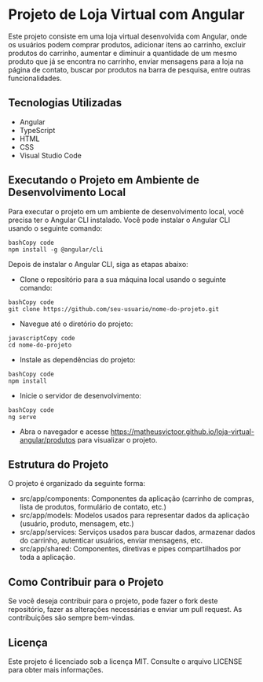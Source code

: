 # Projeto de Loja Virtual com Angular

Este projeto consiste em uma loja virtual desenvolvida com Angular, onde os usuários podem comprar produtos, adicionar itens ao carrinho, excluir produtos do carrinho, aumentar e diminuir a quantidade de um mesmo produto que já se encontra no carrinho, enviar mensagens para a loja na página de contato, buscar por produtos na barra de pesquisa, entre outras funcionalidades.

## Tecnologias Utilizadas

- Angular
- TypeScript
- HTML
- CSS
- Visual Studio Code

## Executando o Projeto em Ambiente de Desenvolvimento Local

Para executar o projeto em um ambiente de desenvolvimento local, você precisa ter o Angular CLI instalado. Você pode instalar o Angular CLI usando o seguinte comando:

```
bashCopy code
npm install -g @angular/cli
```

Depois de instalar o Angular CLI, siga as etapas abaixo:

- Clone o repositório para a sua máquina local usando o seguinte comando:

```
bashCopy code
git clone https://github.com/seu-usuario/nome-do-projeto.git
```

- Navegue até o diretório do projeto:

```
javascriptCopy code
cd nome-do-projeto
```

- Instale as dependências do projeto:

```
bashCopy code
npm install
```

- Inicie o servidor de desenvolvimento:

```
bashCopy code
ng serve
```

- Abra o navegador e acesse https://matheusvictoor.github.io/loja-virtual-angular/produtos para visualizar o projeto.

## Estrutura do Projeto

O projeto é organizado da seguinte forma:

- src/app/components: Componentes da aplicação (carrinho de compras, lista de produtos, formulário de contato, etc.)
- src/app/models: Modelos usados para representar dados da aplicação (usuário, produto, mensagem, etc.)
- src/app/services: Serviços usados para buscar dados, armazenar dados do carrinho, autenticar usuários, enviar mensagens, etc.
- src/app/shared: Componentes, diretivas e pipes compartilhados por toda a aplicação.

## Como Contribuir para o Projeto

Se você deseja contribuir para o projeto, pode fazer o fork deste repositório, fazer as alterações necessárias e enviar um pull request. As contribuições são sempre bem-vindas.

## Licença

Este projeto é licenciado sob a licença MIT. Consulte o arquivo LICENSE para obter mais informações.
